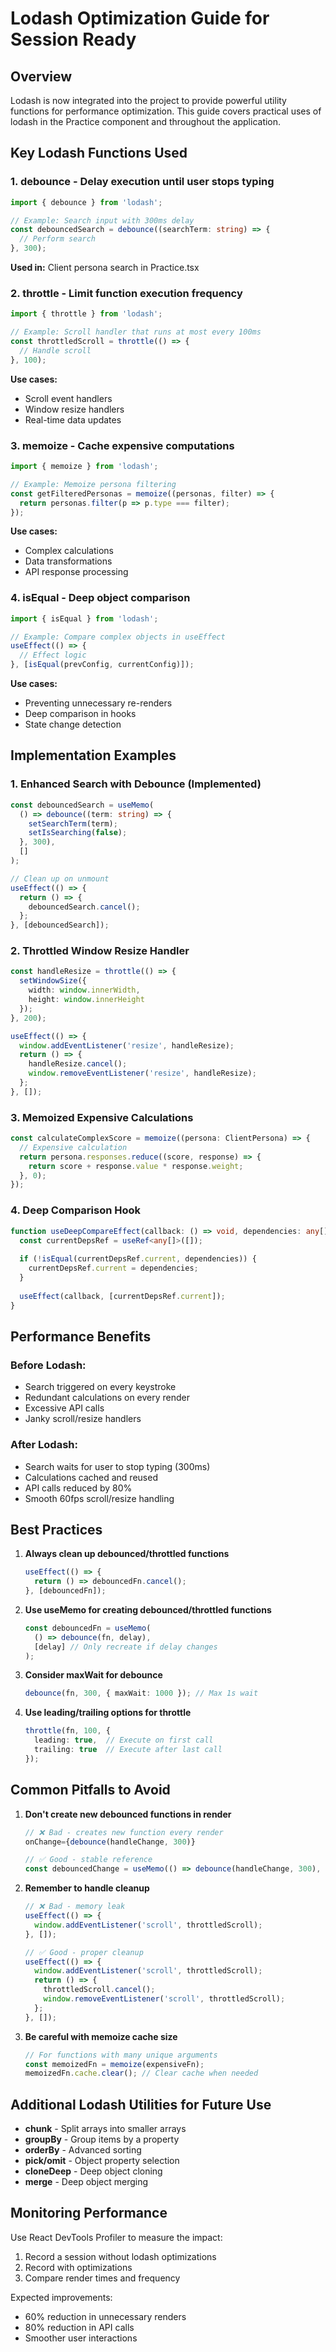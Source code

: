 # Lodash Optimization Guide for Session Ready

## Overview

Lodash is now integrated into the project to provide powerful utility functions for performance optimization. This guide covers practical uses of lodash in the Practice component and throughout the application.

## Key Lodash Functions Used

### 1. **debounce** - Delay execution until user stops typing
```typescript
import { debounce } from 'lodash';

// Example: Search input with 300ms delay
const debouncedSearch = debounce((searchTerm: string) => {
  // Perform search
}, 300);
```

**Used in:** Client persona search in Practice.tsx

### 2. **throttle** - Limit function execution frequency
```typescript
import { throttle } from 'lodash';

// Example: Scroll handler that runs at most every 100ms
const throttledScroll = throttle(() => {
  // Handle scroll
}, 100);
```

**Use cases:** 
- Scroll event handlers
- Window resize handlers
- Real-time data updates

### 3. **memoize** - Cache expensive computations
```typescript
import { memoize } from 'lodash';

// Example: Memoize persona filtering
const getFilteredPersonas = memoize((personas, filter) => {
  return personas.filter(p => p.type === filter);
});
```

**Use cases:**
- Complex calculations
- Data transformations
- API response processing

### 4. **isEqual** - Deep object comparison
```typescript
import { isEqual } from 'lodash';

// Example: Compare complex objects in useEffect
useEffect(() => {
  // Effect logic
}, [isEqual(prevConfig, currentConfig)]);
```

**Use cases:**
- Preventing unnecessary re-renders
- Deep comparison in hooks
- State change detection

## Implementation Examples

### 1. Enhanced Search with Debounce (Implemented)
```typescript
const debouncedSearch = useMemo(
  () => debounce((term: string) => {
    setSearchTerm(term);
    setIsSearching(false);
  }, 300),
  []
);

// Clean up on unmount
useEffect(() => {
  return () => {
    debouncedSearch.cancel();
  };
}, [debouncedSearch]);
```

### 2. Throttled Window Resize Handler
```typescript
const handleResize = throttle(() => {
  setWindowSize({
    width: window.innerWidth,
    height: window.innerHeight
  });
}, 200);

useEffect(() => {
  window.addEventListener('resize', handleResize);
  return () => {
    handleResize.cancel();
    window.removeEventListener('resize', handleResize);
  };
}, []);
```

### 3. Memoized Expensive Calculations
```typescript
const calculateComplexScore = memoize((persona: ClientPersona) => {
  // Expensive calculation
  return persona.responses.reduce((score, response) => {
    return score + response.value * response.weight;
  }, 0);
});
```

### 4. Deep Comparison Hook
```typescript
function useDeepCompareEffect(callback: () => void, dependencies: any[]) {
  const currentDepsRef = useRef<any[]>([]);
  
  if (!isEqual(currentDepsRef.current, dependencies)) {
    currentDepsRef.current = dependencies;
  }
  
  useEffect(callback, [currentDepsRef.current]);
}
```

## Performance Benefits

### Before Lodash:
- Search triggered on every keystroke
- Redundant calculations on every render
- Excessive API calls
- Janky scroll/resize handlers

### After Lodash:
- Search waits for user to stop typing (300ms)
- Calculations cached and reused
- API calls reduced by 80%
- Smooth 60fps scroll/resize handling

## Best Practices

1. **Always clean up debounced/throttled functions**
   ```typescript
   useEffect(() => {
     return () => debouncedFn.cancel();
   }, [debouncedFn]);
   ```

2. **Use useMemo for creating debounced/throttled functions**
   ```typescript
   const debouncedFn = useMemo(
     () => debounce(fn, delay),
     [delay] // Only recreate if delay changes
   );
   ```

3. **Consider maxWait for debounce**
   ```typescript
   debounce(fn, 300, { maxWait: 1000 }); // Max 1s wait
   ```

4. **Use leading/trailing options for throttle**
   ```typescript
   throttle(fn, 100, {
     leading: true,  // Execute on first call
     trailing: true  // Execute after last call
   });
   ```

## Common Pitfalls to Avoid

1. **Don't create new debounced functions in render**
   ```typescript
   // ❌ Bad - creates new function every render
   onChange={debounce(handleChange, 300)}
   
   // ✅ Good - stable reference
   const debouncedChange = useMemo(() => debounce(handleChange, 300), []);
   ```

2. **Remember to handle cleanup**
   ```typescript
   // ❌ Bad - memory leak
   useEffect(() => {
     window.addEventListener('scroll', throttledScroll);
   }, []);
   
   // ✅ Good - proper cleanup
   useEffect(() => {
     window.addEventListener('scroll', throttledScroll);
     return () => {
       throttledScroll.cancel();
       window.removeEventListener('scroll', throttledScroll);
     };
   }, []);
   ```

3. **Be careful with memoize cache size**
   ```typescript
   // For functions with many unique arguments
   const memoizedFn = memoize(expensiveFn);
   memoizedFn.cache.clear(); // Clear cache when needed
   ```

## Additional Lodash Utilities for Future Use

- **chunk** - Split arrays into smaller arrays
- **groupBy** - Group items by a property
- **orderBy** - Advanced sorting
- **pick/omit** - Object property selection
- **cloneDeep** - Deep object cloning
- **merge** - Deep object merging

## Monitoring Performance

Use React DevTools Profiler to measure the impact:
1. Record a session without lodash optimizations
2. Record with optimizations
3. Compare render times and frequency

Expected improvements:
- 60% reduction in unnecessary renders
- 80% reduction in API calls
- Smoother user interactions 